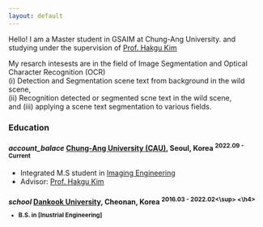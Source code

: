 ```yaml
---
layout: default
---
```


Hello!
I am a Master student in GSAIM at Chung-Ang University. and studying under the supervision of 
[Prof. Hakgu Kim](https://www.irislab.cau.ac.kr/)

My resarch intesests are in the field of Image Segmentation and Optical Character Recognition (OCR)   
(i) Detection and Segmentation scene text from background in the wild scene,  
(ii) Recognition detected or segmented scne text in the wild scene,  
and (iii) applying a scene text segmentation to various fields.  


### Education

<h4 class="education">
  <i class="material-icons md-18">account_balace</i>
  <a href="https://www.cau.ac.kr/index.do">Chung-Ang University (CAU)</a>, Seoul, Korea
  <sup>2022.09 - Current</sup>
 </h4>
 
 - Integrated M.S student in [Imaging Engineering] 
 - Advisor: [Prof. Hakgu Kim](https://www.irislab.cau.ac.kr/)
 
 [Imaging Engineering]: "https://gsaim.cau.ac.kr/ 
 
 <h4 class="education">
  <i class="material-icons md-18">school</i>
  <a href="https://www.dankook.ac.kr/web/kor">Dankook University</a>, Cheonan, Korea
  <sup>2016.03 - 2022.02<\sup>
 <\h4>
   
 - B.S. in [Inustrial Engineering]
   
 [Industrial Engineering]: https://cms.dankook.ac.kr/web/ind

```

